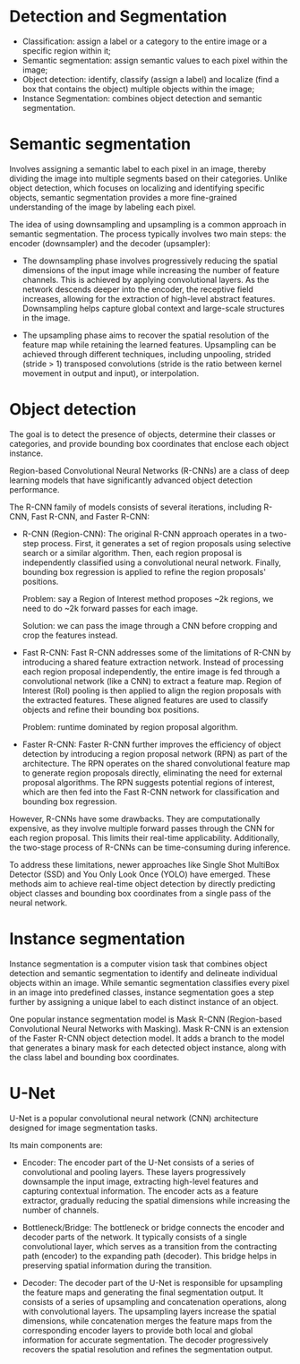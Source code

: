 # Detection and Segmentation

- Classification: assign a label or a category to the entire image or a specific region within it;
- Semantic segmentation: assign semantic values to each pixel within the image;
- Object detection: identify, classify (assign a label) and localize (find a box that contains the object) multiple objects within the image;
- Instance Segmentation: combines object detection and semantic segmentation.

# Semantic segmentation

Involves assigning a semantic label to each pixel in an image, thereby dividing the image into multiple segments based on their categories. Unlike object detection, which focuses on localizing and identifying specific objects, semantic segmentation provides a more fine-grained understanding of the image by labeling each pixel. 

The idea of using downsampling and upsampling is a common approach in semantic segmentation.
The process typically involves two main steps: the encoder (downsampler) and the decoder (upsampler):

- The downsampling phase involves progressively reducing the spatial dimensions of the input image while increasing the number of feature channels. This is achieved by applying convolutional layers. As the network descends deeper into the encoder, the receptive field increases, allowing for the extraction of high-level abstract features. Downsampling helps capture global context and large-scale structures in the image.

- The upsampling phase aims to recover the spatial resolution of the feature map while retaining the learned features. Upsampling can be achieved through different techniques, including unpooling, strided (stride > 1) transposed convolutions (stride is the ratio between kernel movement in output and input), or interpolation.

# Object detection

The goal is to detect the presence of objects, determine their classes or categories, and provide bounding box coordinates that enclose each object instance.

Region-based Convolutional Neural Networks (R-CNNs) are a class of deep learning models that have significantly advanced object detection performance.

The R-CNN family of models consists of several iterations, including R-CNN, Fast R-CNN, and Faster R-CNN:

- R-CNN (Region-CNN): The original R-CNN approach operates in a two-step process. First, it generates a set of region proposals using selective search or a similar algorithm. Then, each region proposal is independently classified using a convolutional neural network. Finally, bounding box regression is applied to refine the region proposals' positions. 
    
    Problem: say a Region of Interest method proposes ~2k regions, we need to do ~2k forward passes for each image.

    Solution: we can pass the image through a CNN before cropping and crop the features instead.

- Fast R-CNN: Fast R-CNN addresses some of the limitations of R-CNN by introducing a shared feature extraction network. Instead of processing each region proposal independently, the entire image is fed through a convolutional network (like a CNN) to extract a feature map. Region of Interest (RoI) pooling is then applied to align the region proposals with the extracted features. These aligned features are used to classify objects and refine their bounding box positions.

    Problem: runtime dominated by region proposal algorithm. 


- Faster R-CNN: Faster R-CNN further improves the efficiency of object detection by introducing a region proposal network (RPN) as part of the architecture. The RPN operates on the shared convolutional feature map to generate region proposals directly, eliminating the need for external proposal algorithms. The RPN suggests potential regions of interest, which are then fed into the Fast R-CNN network for classification and bounding box regression.

However, R-CNNs have some drawbacks. They are computationally expensive, as they involve multiple forward passes through the CNN for each region proposal. This limits their real-time applicability. Additionally, the two-stage process of R-CNNs can be time-consuming during inference.

To address these limitations, newer approaches like Single Shot MultiBox Detector (SSD) and You Only Look Once (YOLO) have emerged. These methods aim to achieve real-time object detection by directly predicting object classes and bounding box coordinates from a single pass of the neural network.

# Instance segmentation

Instance segmentation is a computer vision task that combines object detection and semantic segmentation to identify and delineate individual objects within an image. While semantic segmentation classifies every pixel in an image into predefined classes, instance segmentation goes a step further by assigning a unique label to each distinct instance of an object.

One popular instance segmentation model is Mask R-CNN (Region-based Convolutional Neural Networks with Masking). Mask R-CNN is an extension of the Faster R-CNN object detection model. It adds a branch to the model that generates a binary mask for each detected object instance, along with the class label and bounding box coordinates.

# U-Net

U-Net is a popular convolutional neural network (CNN) architecture designed for image segmentation tasks. 

Its main components are:

- Encoder: The encoder part of the U-Net consists of a series of convolutional and pooling layers. These layers progressively downsample the input image, extracting high-level features and capturing contextual information. The encoder acts as a feature extractor, gradually reducing the spatial dimensions while increasing the number of channels.

- Bottleneck/Bridge: The bottleneck or bridge connects the encoder and decoder parts of the network. It typically consists of a single convolutional layer, which serves as a transition from the contracting path (encoder) to the expanding path (decoder). This bridge helps in preserving spatial information during the transition.

- Decoder: The decoder part of the U-Net is responsible for upsampling the feature maps and generating the final segmentation output. It consists of a series of upsampling and concatenation operations, along with convolutional layers. The upsampling layers increase the spatial dimensions, while concatenation merges the feature maps from the corresponding encoder layers to provide both local and global information for accurate segmentation. The decoder progressively recovers the spatial resolution and refines the segmentation output.

